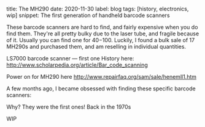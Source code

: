 title: The MH290
date: 2020-11-30
label: blog
tags: [history, electronics, wip]
snippet: The first generation of handheld barcode scanners

These barcode scanners are hard to find, and fairly expensive when you do find them. They're all pretty bulky due to the laser tube, and fragile because of it. Usually you can find one for $40-$100. Luckily, I found a bulk sale of 17 MH290s and purchased them, and am reselling in individual quantities.

LS7000 barcode scanner — first one
History here:
http://www.scholarpedia.org/article/Bar_code_scanning

Power on for MH290 here
http://www.repairfaq.org/sam/sale/henemll1.htm

A few months ago, I became obsessed with finding these specific barcode scanners:


Why? They were the first ones! Back in the 1970s


WIP